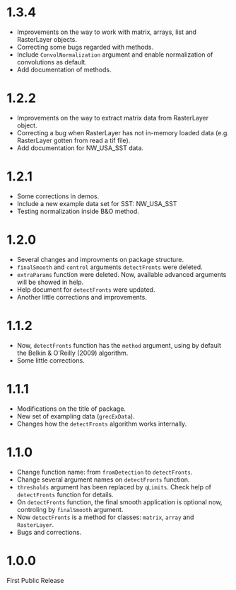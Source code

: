 # 1.3.4
  - Improvements on the way to work with matrix, arrays, list and RasterLayer objects.
  - Correcting some bugs regarded with methods.
  - Include `ConvolNormalization` argument and enable normalization of convolutions as default.
  - Add documentation of methods.

# 1.2.2
  - Improvements on the way to extract matrix data from RasterLayer object.
  - Correcting a bug when RasterLayer has not in-memory loaded data (e.g. RasterLayer gotten from read a tif file).
  - Add documentation for NW_USA_SST data.
  
# 1.2.1
  - Some corrections in demos.
  - Include a new example data set for SST: NW_USA_SST
  - Testing normalization inside B&O method.

# 1.2.0
  - Several changes and improvments on package structure.
  - `finalSmooth` and `control` arguments `detectFronts` were deleted.
  - `extraParams` function were deleted. Now, available advanced arguments will be showed in help.
  - Help document for `detectFronts` were updated.
  - Another little corrections and improvements.

# 1.1.2
  - Now, `detectFronts` function has the `method` argument, using by default the Belkin & O'Reilly (2009) algorithm.
  - Some little corrections.

# 1.1.1
  - Modifications on the title of package.
  - New set of exampling data (`grecExData`).
  - Changes how the `detectFronts` algorithm works internally.
  

# 1.1.0
  - Change function name: from `fromDetection` to `detectFronts`.
  - Change several argument names on `detectFronts` function.
  - `thresholds` argument has been replaced by `qLimits`. Check help of `detectFronts` function for details.
  - On `detectFronts` function, the final smooth application is optional now, controling by `finalSmooth` argument.
  - Now `detectFronts` is a method for classes: `matrix`, `array` and `RasterLayer`.
  - Bugs and corrections.

# 1.0.0
  First Public Release
